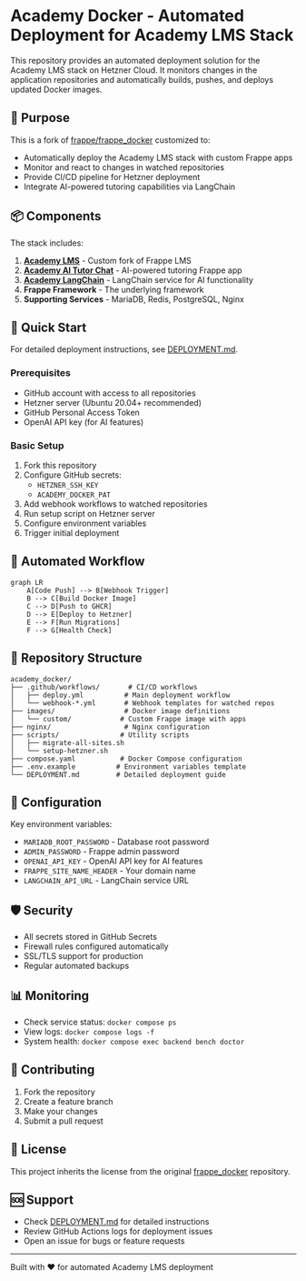 # Academy Docker - Automated Deployment for Academy LMS Stack

This repository provides an automated deployment solution for the Academy LMS stack on Hetzner Cloud. It monitors changes in the application repositories and automatically builds, pushes, and deploys updated Docker images.

## 🎯 Purpose

This is a fork of [frappe/frappe_docker](https://github.com/frappe/frappe_docker) customized to:
- Automatically deploy the Academy LMS stack with custom Frappe apps
- Monitor and react to changes in watched repositories
- Provide CI/CD pipeline for Hetzner deployment
- Integrate AI-powered tutoring capabilities via LangChain

## 📦 Components

The stack includes:

1. **[Academy LMS](https://github.com/ExarLabs/academy-lms)** - Custom fork of Frappe LMS
2. **[Academy AI Tutor Chat](https://github.com/ExarLabs/academy-ai-tutor-chat)** - AI-powered tutoring Frappe app
3. **[Academy LangChain](https://github.com/ExarLabs/academy-LangChain)** - LangChain service for AI functionality
4. **Frappe Framework** - The underlying framework
5. **Supporting Services** - MariaDB, Redis, PostgreSQL, Nginx

## 🚀 Quick Start

For detailed deployment instructions, see [DEPLOYMENT.md](DEPLOYMENT.md).

### Prerequisites

- GitHub account with access to all repositories
- Hetzner server (Ubuntu 20.04+ recommended)
- GitHub Personal Access Token
- OpenAI API key (for AI features)

### Basic Setup

1. Fork this repository
2. Configure GitHub secrets:
   - `HETZNER_SSH_KEY`
   - `ACADEMY_DOCKER_PAT`
3. Add webhook workflows to watched repositories
4. Run setup script on Hetzner server
5. Configure environment variables
6. Trigger initial deployment

## 🔄 Automated Workflow

```mermaid
graph LR
    A[Code Push] --> B[Webhook Trigger]
    B --> C[Build Docker Image]
    C --> D[Push to GHCR]
    D --> E[Deploy to Hetzner]
    E --> F[Run Migrations]
    F --> G[Health Check]
```

## 📁 Repository Structure

```
academy_docker/
├── .github/workflows/       # CI/CD workflows
│   ├── deploy.yml          # Main deployment workflow
│   └── webhook-*.yml       # Webhook templates for watched repos
├── images/                 # Docker image definitions
│   └── custom/            # Custom Frappe image with apps
├── nginx/                  # Nginx configuration
├── scripts/               # Utility scripts
│   ├── migrate-all-sites.sh
│   └── setup-hetzner.sh
├── compose.yaml           # Docker Compose configuration
├── .env.example          # Environment variables template
└── DEPLOYMENT.md         # Detailed deployment guide
```

## 🔧 Configuration

Key environment variables:

- `MARIADB_ROOT_PASSWORD` - Database root password
- `ADMIN_PASSWORD` - Frappe admin password
- `OPENAI_API_KEY` - OpenAI API key for AI features
- `FRAPPE_SITE_NAME_HEADER` - Your domain name
- `LANGCHAIN_API_URL` - LangChain service URL

## 🛡️ Security

- All secrets stored in GitHub Secrets
- Firewall rules configured automatically
- SSL/TLS support for production
- Regular automated backups

## 📊 Monitoring

- Check service status: `docker compose ps`
- View logs: `docker compose logs -f`
- System health: `docker compose exec backend bench doctor`

## 🤝 Contributing

1. Fork the repository
2. Create a feature branch
3. Make your changes
4. Submit a pull request

## 📝 License

This project inherits the license from the original [frappe_docker](https://github.com/frappe/frappe_docker) repository.

## 🆘 Support

- Check [DEPLOYMENT.md](DEPLOYMENT.md) for detailed instructions
- Review GitHub Actions logs for deployment issues
- Open an issue for bugs or feature requests

---

Built with ❤️ for automated Academy LMS deployment
